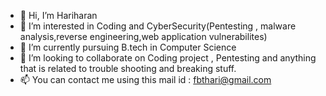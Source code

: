 - 👋 Hi, I’m Hariharan
- 👀 I’m interested in Coding and CyberSecurity(Pentesting , malware analysis,reverse engineering,web application vulnerabilites)
- 🌱 I’m currently pursuing B.tech in Computer Science
- 💞️ I’m looking to collaborate on Coding project , Pentesting and anything that is related to trouble shooting and breaking stuff.
- 📫 You can contact me using this mail id : fbthari@gmail.com

<!---
UltimatePow3r/UltimatePow3r is a ✨ special ✨ repository because its `README.md` (this file) appears on your GitHub profile.
You can click the Preview link to take a look at your changes.
--->

